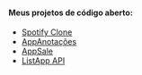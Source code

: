 #### Meus projetos de código aberto:
* [Spotify Clone](https://github.com/washingtonbr/spotify-clone)
* [AppAnotações](https://github.com/washingtonbr/appanotacoes)
* [AppSale](https://github.com/washingtonbr/appsale)
* [ListApp API](https://github.com/washingtonbr/ListAppAPI)
